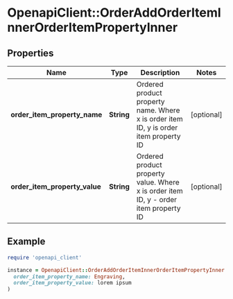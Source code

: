 # OpenapiClient::OrderAddOrderItemInnerOrderItemPropertyInner

## Properties

| Name | Type | Description | Notes |
| ---- | ---- | ----------- | ----- |
| **order_item_property_name** | **String** | Ordered product property name. Where x is order item ID, y is order item property ID | [optional] |
| **order_item_property_value** | **String** | Ordered product property value. Where x is order item ID, y - order item property ID | [optional] |

## Example

```ruby
require 'openapi_client'

instance = OpenapiClient::OrderAddOrderItemInnerOrderItemPropertyInner.new(
  order_item_property_name: Engraving,
  order_item_property_value: lorem ipsum
)
```


